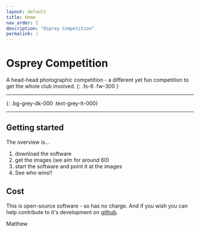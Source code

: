 ```yaml
---
layout: default
title: Home
nav_order: 1
description: "Osprey Competition"
permalink: /
---
```


# Osprey Competition

A head-head photographic competition - a different yet fun competition to get the whole club involved.
{: .fs-6 .fw-300 }


---


{: .bg-grey-dk-000 .text-grey-lt-000}


---

## Getting started

The overview is...

1. download the software
2. get the images (we aim for around 60)
3. start the software and point it at the images
4. See who wins!!

## Cost

This is open-source software - so has no charge.  And if you wish you can help contribute to it's development on [github](https://github.com/osprey-photo/osprey-knockout).

Matthew

